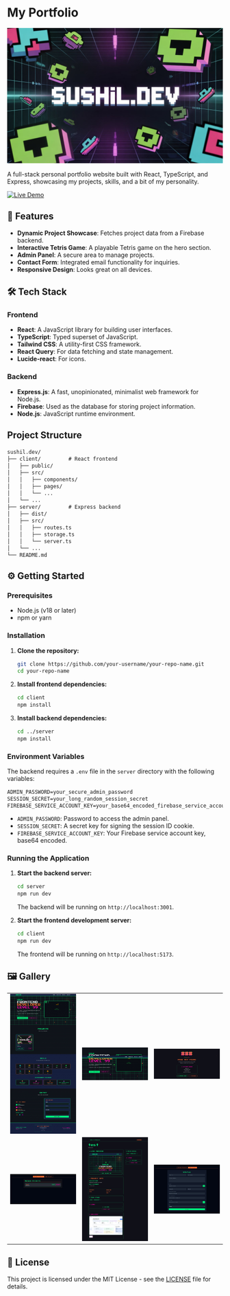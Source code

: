 # My Portfolio

![Banner](./client/public/banner.jpeg)

A full-stack personal portfolio website built with React, TypeScript, and Express, showcasing my projects, skills, and a bit of my personality.

[![Live Demo](https://img.shields.io/badge/Live-Demo-brightgreen?style=for-the-badge&logo=vercel)](YOUR_LIVE_DEMO_URL)

## 🚀 Features

- **Dynamic Project Showcase**: Fetches project data from a Firebase backend.
- **Interactive Tetris Game**: A playable Tetris game on the hero section.
- **Admin Panel**: A secure area to manage projects.
- **Contact Form**: Integrated email functionality for inquiries.
- **Responsive Design**: Looks great on all devices.

## 🛠️ Tech Stack

### Frontend
- **React**: A JavaScript library for building user interfaces.
- **TypeScript**: Typed superset of JavaScript.
- **Tailwind CSS**: A utility-first CSS framework.
- **React Query**: For data fetching and state management.
- **Lucide-react**: For icons.

### Backend
- **Express.js**: A fast, unopinionated, minimalist web framework for Node.js.
- **Firebase**: Used as the database for storing project information.
- **Node.js**: JavaScript runtime environment.

## Project Structure
```
sushil.dev/
├── client/         # React frontend
│   ├── public/
│   ├── src/
│   │   ├── components/
│   │   ├── pages/
│   │   └── ...
│   └── ...
├── server/         # Express backend
│   ├── dist/
│   ├── src/
│   │   ├── routes.ts
│   │   ├── storage.ts
│   │   └── server.ts
│   └── ...
└── README.md
```

## ⚙️ Getting Started

### Prerequisites

- Node.js (v18 or later)
- npm or yarn

### Installation

1.  **Clone the repository:**
    ```bash
    git clone https://github.com/your-username/your-repo-name.git
    cd your-repo-name
    ```

2.  **Install frontend dependencies:**
    ```bash
    cd client
    npm install
    ```

3.  **Install backend dependencies:**
    ```bash
    cd ../server
    npm install
    ```

### Environment Variables

The backend requires a `.env` file in the `server` directory with the following variables:

```
ADMIN_PASSWORD=your_secure_admin_password
SESSION_SECRET=your_long_random_session_secret
FIREBASE_SERVICE_ACCOUNT_KEY=your_base64_encoded_firebase_service_account_key
```

- `ADMIN_PASSWORD`: Password to access the admin panel.
- `SESSION_SECRET`: A secret key for signing the session ID cookie.
- `FIREBASE_SERVICE_ACCOUNT_KEY`: Your Firebase service account key, base64 encoded.

### Running the Application

1.  **Start the backend server:**
    ```bash
    cd server
    npm run dev
    ```
    The backend will be running on `http://localhost:3001`.

2.  **Start the frontend development server:**
    ```bash
    cd client
    npm run dev
    ```
    The frontend will be running on `http://localhost:5173`.

## 🖼️ Gallery

<table align="center">
  <tr>
    <td align="center"><img src="./client/public/screenshots/Screenshot_20-7-2025_22043_localhost.jpeg" width="100%"></td>
    <td align="center"><img src="./client/public/screenshots/Screenshot_20-7-2025_22122_localhost.jpeg" width="100%"></td>
    <td align="center"><img src="./client/public/screenshots/Screenshot_20-7-2025_22141_localhost.jpeg" width="100%"></td>
  </tr>
  <tr>
    <td align="center"><img src="./client/public/screenshots/Screenshot_20-7-2025_22240_localhost.jpeg" width="100%"></td>
    <td align="center"><img src="./client/public/screenshots/Screenshot_20-7-2025_2224_localhost.jpeg" width="100%"></td>
    <td align="center"><img src="./client/public/screenshots/Screenshot_20-7-2025_22254_localhost.jpeg" width="100%"></td>
  </tr>
</table>

## 📜 License

This project is licensed under the MIT License - see the [LICENSE](LICENSE) file for details.
